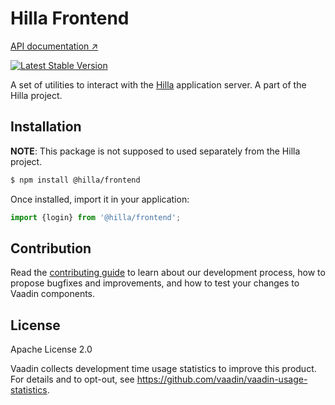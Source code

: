 # Hilla Frontend

[API documentation ↗](https://hilla.dev/docs/tutorials/in-depth-course/login-and-authentication)

[![Latest Stable Version](https://img.shields.io/npm/v/@hilla/frontend.svg)](https://www.npmjs.com/package/@hilla/frontend)

A set of utilities to interact with the [Hilla](https://hilla.dev/docs/) application server.
A part of the Hilla project.

## Installation

**NOTE**: This package is not supposed to used separately from the Hilla project.

```bash
$ npm install @hilla/frontend
```

Once installed, import it in your application:

```js
import {login} from '@hilla/frontend';
```

## Contribution

Read the [contributing guide](https://vaadin.com/docs/latest/contributing-docs/overview) to learn about our development process, how to propose bugfixes and improvements, and how to test your changes to Vaadin components.

## License

Apache License 2.0

Vaadin collects development time usage statistics to improve this product.
For details and to opt-out, see https://github.com/vaadin/vaadin-usage-statistics.
